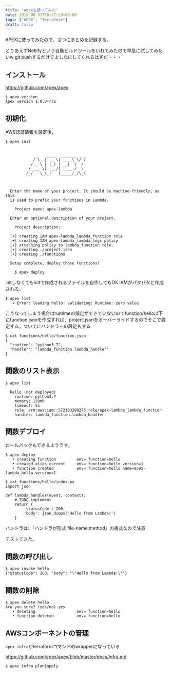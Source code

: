 ```yaml
---
title: "Apexを使ってみた"
date: 2019-08-31T10:27:20+09:00
tags: ["APEX", "Terraform"]
draft: false
---
```


APEXに使ってみたので、ざつにまとめを記録する。

とりあえずNetlifyという自動ビルドツールをいれてみたので早急に試してみたいw
git pushするだけでよしなにしてくれるはずだ・・・


## インストール
https://github.com/apex/apex

```
$ apex version
Apex version 1.0.0-rc2
```

## 初期化

AWS認証情報を設定後、

```
$ apex init


             _    ____  _______  __
            / \  |  _ \| ____\ \/ /
           / _ \ | |_) |  _|  \  /
          / ___ \|  __/| |___ /  \
         /_/   \_\_|   |_____/_/\_\



  Enter the name of your project. It should be machine-friendly, as this
  is used to prefix your functions in Lambda.

    Project name: apex-lambda

  Enter an optional description of your project.

    Project description:

  [+] creating IAM apex-lambda_lambda_function role
  [+] creating IAM apex-lambda_lambda_logs policy
  [+] attaching policy to lambda_function role.
  [+] creating ./project.json
  [+] creating ./functions

  Setup complete, deploy those functions!

    $ apex deploy
```

initしなくてもinitで作成されるファイルを自作してもOK
IAMがパタパタと作成される。

```
$ apex list
   ⨯ Error: loading hello: validating: Runtime: zero value
```
こうなってしまう場合はruntimeの設定ができていないのでfunction/hello以下にfunction.jsonを作成すれば、project.jsonをオーバーライドするのでそこで設定する。ついでにハンドラーの設定もする

```
$ cat functions/hello/function.json
{
  "runtime": "python3.7",
  "handler": "lambda_function.lambda_handler"
}
```

## 関数のリスト表示

```
$ apex list

  hello (not deployed)
    runtime: python3.7
    memory: 128mb
    timeout: 5s
    role: arn:aws:iam::572183290275:role/apex-lambda_lambda_function
    handler: lambda_function.lambda_handler

```

## 関数デプロイ
ロールバックもできるようです。

```
$ apex deploy
   • creating function         env= function=hello
   • created alias current     env= function=hello version=1
   • function created          env= function=hello name=apex-lambda_hello version=1
```

```
$ cat functions/hello/index.py
import json

def lambda_handler(event, context):
    # TODO implement
    return {
        'statusCode': 200,
        'body': json.dumps('Hello from Lambda!')
    }

```

ハンドラは、「ハンドラが形式 file-name.method」の書式なので注意

テストできた。

## 関数の呼び出し
```
$ apex invoke hello
{"statusCode": 200, "body": "\"Hello from Lambda!\""}
```

## 関数の削除
```
$ apex delete hello
Are you sure? (yes/no) yes
   • deleting                  env= function=hello
   • function deleted          env= function=hello
```

## AWSコンポーネントの管理

`apex infra`がterraformコマンドのwrapperになっている

https://github.com/apex/apex/blob/master/docs/infra.md

```
$ apex infra plan|apply
```

